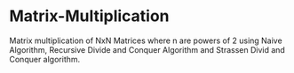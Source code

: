 # Matrix-Multiplication
Matrix multiplication of NxN Matrices where n are powers of 2 using Naive Algorithm, Recursive Divide and Conquer Algorithm and Strassen Divid and Conquer algorithm.
